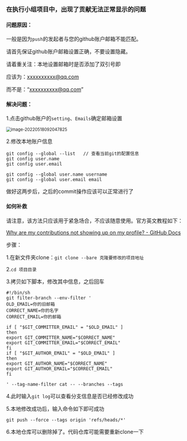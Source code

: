 ### 在执行小组项目中，出现了贡献无法正常显示的问题

#### 问题原因：

一般是因为`push`的发起者与您的github账户邮箱不能匹配。

请首先保证github账户邮箱设置正确，不要设置隐藏。

请着重关注：本地设置邮箱时是否添加了双引号即

应该为：xxxxxxxxxx@qq.com

而不是：“xxxxxxxxxx@qq.com”

#### 解决问题：

1.点击github账户的`setting`、`Emails`确定邮箱设置

<img src="https://i0.hdslb.com/bfs/album/8035e9877d81b24c4316c0633d0f3476610d8600.png" alt="image-20220518092047825" style="zoom:80%;" /> 

2.修改本地账户信息

```
git config --global --list   // 查看当前git的配置信息
git config user.name
git config user.email
```

```
git config --global user.name username
git config --global user.email email
```

做好这两步后，之后的commit操作应该可以正常进行了

#### 如何补救

请注意，该方法只应该用于紧急场合，不应该随意使用。官方英文教程如下：

[Why are my contributions not showing up on my profile? - GitHub Docs](https://docs.github.com/cn/account-and-profile/setting-up-and-managing-your-github-profile/managing-contribution-graphs-on-your-profile/why-are-my-contributions-not-showing-up-on-my-profile)

步骤：

1.在新文件夹clone：`git clone --bare 克隆要修改的项目地址`

2.`cd 项目目录`

3.拷贝如下脚本，修改其中信息，之后回车

```
#!/bin/sh
git filter-branch --env-filter '
OLD_EMAIL=你的旧邮箱
CORRECT_NAME=你的名字
CORRECT_EMAIL=你的邮箱

if [ "$GIT_COMMITTER_EMAIL" = "$OLD_EMAIL" ]
then
export GIT_COMMITTER_NAME="$CORRECT_NAME"
export GIT_COMMITTER_EMAIL="$CORRECT_EMAIL"
fi
if [ "$GIT_AUTHOR_EMAIL" = "$OLD_EMAIL" ]
then
export GIT_AUTHOR_NAME="$CORRECT_NAME"
export GIT_AUTHOR_EMAIL="$CORRECT_EMAIL"
fi

' --tag-name-filter cat -- --branches --tags
```

4.此时输入`git log`可以查看分支信息是否已经修改成功

5.本地修改成功后，输入命令如下即可成功

`git push --force --tags origin 'refs/heads/*'`

6.本地仓库可以删除掉了。代码仓库可能需要重新clone一下